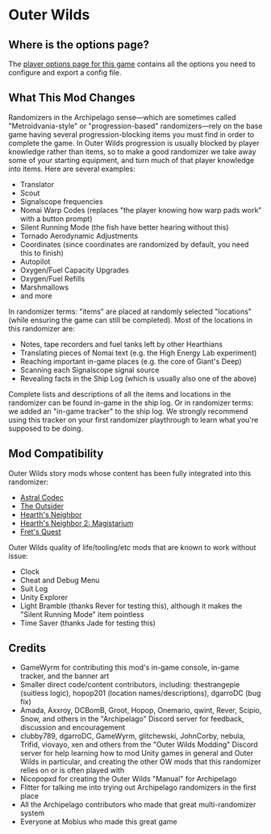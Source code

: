 # Outer Wilds

## Where is the options page?

The [player options page for this game](../player-options) contains all the options you need to configure and export a
config file.

## What This Mod Changes

Randomizers in the Archipelago sense—which are sometimes called "Metroidvania-style" or "progression-based" randomizers—rely on the base game having several progression-blocking items you must find in order to complete the game.
In Outer Wilds progression is usually blocked by player knowledge rather than items, so to make a good randomizer we take away some of your starting equipment, and turn much of that player knowledge into items. Here are several examples:

- Translator
- Scout
- Signalscope frequencies
- Nomai Warp Codes (replaces "the player knowing how warp pads work" with a button prompt)
- Silent Running Mode (the fish have better hearing without this)
- Tornado Aerodynamic Adjustments
- Coordinates (since coordinates are randomized by default, you need this to finish)
- Autopilot
- Oxygen/Fuel Capacity Upgrades
- Oxygen/Fuel Refills
- Marshmallows
- and more

In randomizer terms: "items" are placed at randomly selected "locations" (while ensuring the game can still be completed). Most of the locations in this randomizer are:

- Notes, tape recorders and fuel tanks left by other Hearthians
- Translating pieces of Nomai text (e.g. the High Energy Lab experiment)
- Reaching important in-game places (e.g. the core of Giant's Deep)
- Scanning each Signalscope signal source
- Revealing facts in the Ship Log (which is usually also one of the above)

Complete lists and descriptions of all the items and locations in the randomizer can be found in-game in the ship log. Or in randomizer terms: we added an "in-game tracker" to the ship log. We strongly recommend using this tracker on your first randomizer playthrough to learn what you're supposed to be doing.

## Mod Compatibility

Outer Wilds story mods whose content has been fully integrated into this randomizer:

- [Astral Codec](https://outerwildsmods.com/mods/astralcodec/)
- [The Outsider](https://outerwildsmods.com/mods/theoutsider/)
- [Hearth's Neighbor](https://outerwildsmods.com/mods/hearthsneighbor/)
- [Hearth's Neighbor 2: Magistarium](https://outerwildsmods.com/mods/hearthsneighbor2magistarium/)
- [Fret's Quest](https://outerwildsmods.com/mods/fretsquest/)

Outer Wilds quality of life/tooling/etc mods that are known to work without issue:

- Clock
- Cheat and Debug Menu
- Suit Log
- Unity Explorer
- Light Bramble (thanks Rever for testing this), although it makes the "Silent Running Mode" item pointless
- Time Saver (thanks Jade for testing this)

## Credits

- GameWyrm for contributing this mod's in-game console, in-game tracker, and the banner art
- Smaller direct code/content contributors, including: thestrangepie (suitless logic), hopop201 (location names/descriptions), dgarroDC (bug fix)
- Amada, Axxroy, DCBomB, Groot, Hopop, Onemario, qwint, Rever, Scipio, Snow, and others in the "Archipelago" Discord server for feedback, discussion and encouragement
- clubby789, dgarroDC, GameWyrm, glitchewski, JohnCorby, nebula, Trifid, viovayo, xen and others from the "Outer Wilds Modding" Discord server for help learning how to mod Unity games in general and Outer Wilds in particular, and creating the other OW mods that this randomizer relies on or is often played with
- Nicopopxd for creating the Outer Wilds "Manual" for Archipelago
- Flitter for talking me into trying out Archipelago randomizers in the first place
- All the Archipelago contributors who made that great multi-randomizer system
- Everyone at Mobius who made this great game
